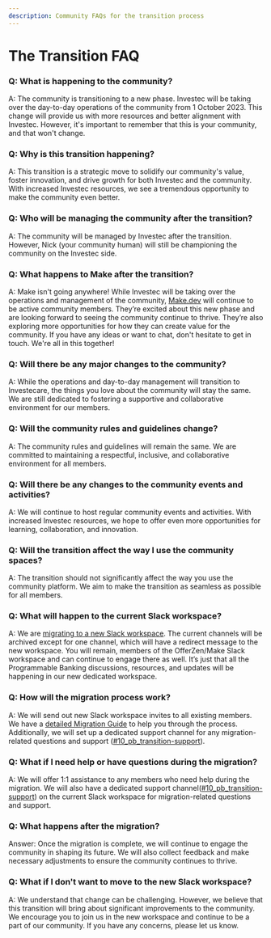 ```yaml
---
description: Community FAQs for the transition process
---
```


# The Transition FAQ

### **Q: What is happening to the community?**

A: The community is transitioning to a new phase. Investec will be taking over the day-to-day operations of the community from 1 October 2023. This change will provide us with more resources and better alignment with Investec. However, it's important to remember that this is your community, and that won't change.

### **Q: Why is this transition happening?**

A: This transition is a strategic move to solidify our community's value, foster innovation, and drive growth for both Investec and the community. With increased Investec resources, we see a tremendous opportunity to make the community even better.

### Q: Who will be managing the community after the transition?

A: The community will be managed by Investec after the transition. However, Nick (your community human) will still be championing the community on the Investec side.

### Q: What happens to Make after the transition?

A: Make isn't going anywhere! While Investec will be taking over the operations and management of the community, [Make.dev](https://www.make.dev/) will continue to be active community members. They’re excited about this new phase and are looking forward to seeing the community continue to thrive. They’re also exploring more opportunities for how they can create value for the community. If you have any ideas or want to chat, don't hesitate to get in touch. We're all in this together!

### Q: Will there be any major changes to the community?

A: While the operations and day-to-day management will transition to Investecare, the things you love about the community will stay the same. We are still dedicated to fostering a supportive and collaborative environment for our members.

### Q: Will the community rules and guidelines change?

A: The community rules and guidelines will remain the same. We are committed to maintaining a respectful, inclusive, and collaborative environment for all members.

### Q: Will there be any changes to the community events and activities?

A: We will continue to host regular community events and activities. With increased Investec resources, we hope to offer even more opportunities for learning, collaboration, and innovation.

### Q: Will the transition affect the way I use the community spaces?

A: The transition should not significantly affect the way you use the community platform. We aim to make the transition as seamless as possible for all members.

### Q: What will happen to the current Slack workspace?

A: We are [migrating to a new Slack workspace](./#tl-dr).  The current channels will be archived except for one channel, which will have a redirect message to the new workspace. You will remain, members of the OfferZen/Make Slack workspace and can continue to engage there as well. It’s just that all the Programmable Banking discussions, resources, and updates will be happening in our new dedicated workspace.

### Q: How will the migration process work?

A: We will send out new Slack workspace invites to all existing members. We have a [detailed Migration Guide](quick-slack-guide.md) to help you through the process. Additionally, we will set up a dedicated support channel for any migration-related questions and support ([#10\_pb\_transition-support](https://offerzen-community.slack.com/archives/C05LP7R9JQH)).

### Q: What if I need help or have questions during the migration?

A: We will offer 1:1 assistance to any members who need help during the migration. We will also have a dedicated support channel([#10\_pb\_transition-support](https://offerzen-community.slack.com/archives/C05LP7R9JQH))  on the current Slack workspace for migration-related questions and support.

### Q: What happens after the migration?

Answer: Once the migration is complete, we will continue to engage the community in shaping its future. We will also collect feedback and make necessary adjustments to ensure the community continues to thrive.

### Q: What if I don't want to move to the new Slack workspace?

A: We understand that change can be challenging. However, we believe that this transition will bring about significant improvements to the community. We encourage you to join us in the new workspace and continue to be a part of our community. If you have any concerns, please let us know.
